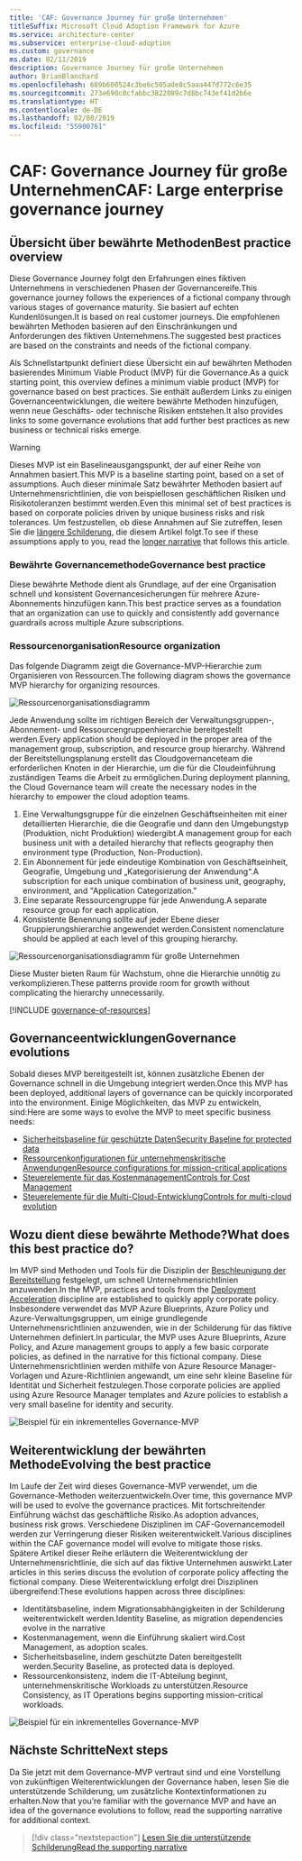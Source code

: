 ```yaml
---
title: 'CAF: Governance Journey für große Unternehmen'
titleSuffix: Microsoft Cloud Adoption Framework for Azure
ms.service: architecture-center
ms.subservice: enterprise-cloud-adoption
ms.custom: governance
ms.date: 02/11/2019
description: Governance Journey für große Unternehmen
author: BrianBlanchard
ms.openlocfilehash: 689b600524c3be6c505ade8c5aaa447d772c6e35
ms.sourcegitcommit: 273e690c0cfabbc3822089c7d8bc743ef41d2b6e
ms.translationtype: HT
ms.contentlocale: de-DE
ms.lasthandoff: 02/08/2019
ms.locfileid: "55900761"
---
```

# <a name="caf-large-enterprise-governance-journey"></a><span data-ttu-id="21cc7-103">CAF: Governance Journey für große Unternehmen</span><span class="sxs-lookup"><span data-stu-id="21cc7-103">CAF: Large enterprise governance journey</span></span>

## <a name="best-practice-overview"></a><span data-ttu-id="21cc7-104">Übersicht über bewährte Methoden</span><span class="sxs-lookup"><span data-stu-id="21cc7-104">Best practice overview</span></span>

<span data-ttu-id="21cc7-105">Diese Governance Journey folgt den Erfahrungen eines fiktiven Unternehmens in verschiedenen Phasen der Governancereife.</span><span class="sxs-lookup"><span data-stu-id="21cc7-105">This governance journey follows the experiences of a fictional company through various stages of governance maturity.</span></span> <span data-ttu-id="21cc7-106">Sie basiert auf echten Kundenlösungen.</span><span class="sxs-lookup"><span data-stu-id="21cc7-106">It is based on real customer journeys.</span></span> <span data-ttu-id="21cc7-107">Die empfohlenen bewährten Methoden basieren auf den Einschränkungen und Anforderungen des fiktiven Unternehmens.</span><span class="sxs-lookup"><span data-stu-id="21cc7-107">The suggested best practices are based on the constraints and needs of the fictional company.</span></span>

<span data-ttu-id="21cc7-108">Als Schnellstartpunkt definiert diese Übersicht ein auf bewährten Methoden basierendes Minimum Viable Product (MVP) für die Governance.</span><span class="sxs-lookup"><span data-stu-id="21cc7-108">As a quick starting point, this overview defines a minimum viable product (MVP) for governance based on best practices.</span></span> <span data-ttu-id="21cc7-109">Sie enthält außerdem Links zu einigen Governanceentwicklungen, die weitere bewährte Methoden hinzufügen, wenn neue Geschäfts- oder technische Risiken entstehen.</span><span class="sxs-lookup"><span data-stu-id="21cc7-109">It also provides links to some governance evolutions that add further best practices as new business or technical risks emerge.</span></span>

> [!WARNING]
> <span data-ttu-id="21cc7-110">Dieses MVP ist ein Baselineausgangspunkt, der auf einer Reihe von Annahmen basiert.</span><span class="sxs-lookup"><span data-stu-id="21cc7-110">This MVP is a baseline starting point, based on a set of assumptions.</span></span> <span data-ttu-id="21cc7-111">Auch dieser minimale Satz bewährter Methoden basiert auf Unternehmensrichtlinien, die von beispiellosen geschäftlichen Risiken und Risikotoleranzen bestimmt werden.</span><span class="sxs-lookup"><span data-stu-id="21cc7-111">Even this minimal set of best practices is based on corporate policies driven by unique business risks and risk tolerances.</span></span> <span data-ttu-id="21cc7-112">Um festzustellen, ob diese Annahmen auf Sie zutreffen, lesen Sie die [längere Schilderung](./narrative.md), die diesem Artikel folgt.</span><span class="sxs-lookup"><span data-stu-id="21cc7-112">To see if these assumptions apply to you, read the [longer narrative](./narrative.md) that follows this article.</span></span>

### <a name="governance-best-practice"></a><span data-ttu-id="21cc7-113">Bewährte Governancemethode</span><span class="sxs-lookup"><span data-stu-id="21cc7-113">Governance best practice</span></span>

<span data-ttu-id="21cc7-114">Diese bewährte Methode dient als Grundlage, auf der eine Organisation schnell und konsistent Governancesicherungen für mehrere Azure-Abonnements hinzufügen kann.</span><span class="sxs-lookup"><span data-stu-id="21cc7-114">This best practice serves as a foundation that an organization can use to quickly and consistently add governance guardrails across multiple Azure subscriptions.</span></span>

### <a name="resource-organization"></a><span data-ttu-id="21cc7-115">Ressourcenorganisation</span><span class="sxs-lookup"><span data-stu-id="21cc7-115">Resource organization</span></span>

<span data-ttu-id="21cc7-116">Das folgende Diagramm zeigt die Governance-MVP-Hierarchie zum Organisieren von Ressourcen.</span><span class="sxs-lookup"><span data-stu-id="21cc7-116">The following diagram shows the governance MVP hierarchy for organizing resources.</span></span>

![Ressourcenorganisationsdiagramm](../../../_images/governance/resource-organization.png)

<span data-ttu-id="21cc7-118">Jede Anwendung sollte im richtigen Bereich der Verwaltungsgruppen-, Abonnement- und Ressourcengruppenhierarchie bereitgestellt werden.</span><span class="sxs-lookup"><span data-stu-id="21cc7-118">Every application should be deployed in the proper area of the management group, subscription, and resource group hierarchy.</span></span> <span data-ttu-id="21cc7-119">Während der Bereitstellungsplanung erstellt das Cloudgovernanceteam die erforderlichen Knoten in der Hierarchie, um die für die Cloudeinführung zuständigen Teams die Arbeit zu ermöglichen.</span><span class="sxs-lookup"><span data-stu-id="21cc7-119">During deployment planning, the Cloud Governance team will create the necessary nodes in the hierarchy to empower the cloud adoption teams.</span></span>

1. <span data-ttu-id="21cc7-120">Eine Verwaltungsgruppe für die einzelnen Geschäftseinheiten mit einer detaillierten Hierarchie, die die Geografie und dann den Umgebungstyp (Produktion, nicht Produktion) wiedergibt.</span><span class="sxs-lookup"><span data-stu-id="21cc7-120">A management group for each business unit with a detailed hierarchy that reflects geography then environment type (Production, Non-Production).</span></span>
2. <span data-ttu-id="21cc7-121">Ein Abonnement für jede eindeutige Kombination von Geschäftseinheit, Geografie, Umgebung und „Kategorisierung der Anwendung“.</span><span class="sxs-lookup"><span data-stu-id="21cc7-121">A subscription for each unique combination of business unit, geography, environment, and "Application Categorization."</span></span>
3. <span data-ttu-id="21cc7-122">Eine separate Ressourcengruppe für jede Anwendung.</span><span class="sxs-lookup"><span data-stu-id="21cc7-122">A separate resource group for each application.</span></span>
4. <span data-ttu-id="21cc7-123">Konsistente Benennung sollte auf jeder Ebene dieser Gruppierungshierarchie angewendet werden.</span><span class="sxs-lookup"><span data-stu-id="21cc7-123">Consistent nomenclature should be applied at each level of this grouping hierarchy.</span></span>

![Ressourcenorganisationsdiagramm für große Unternehmen](../../../_images/governance/large-enterprise-resource-organization.png)

<span data-ttu-id="21cc7-125">Diese Muster bieten Raum für Wachstum, ohne die Hierarchie unnötig zu verkomplizieren.</span><span class="sxs-lookup"><span data-stu-id="21cc7-125">These patterns provide room for growth without complicating the hierarchy unnecessarily.</span></span>

[!INCLUDE [governance-of-resources](../../../../../includes/cloud-adoption/governance/governance-of-resources.md)]

## <a name="governance-evolutions"></a><span data-ttu-id="21cc7-126">Governanceentwicklungen</span><span class="sxs-lookup"><span data-stu-id="21cc7-126">Governance evolutions</span></span>

<span data-ttu-id="21cc7-127">Sobald dieses MVP bereitgestellt ist, können zusätzliche Ebenen der Governance schnell in die Umgebung integriert werden.</span><span class="sxs-lookup"><span data-stu-id="21cc7-127">Once this MVP has been deployed, additional layers of governance can be quickly incorporated into the environment.</span></span> <span data-ttu-id="21cc7-128">Einige Möglichkeiten, das MVP zu entwickeln, sind:</span><span class="sxs-lookup"><span data-stu-id="21cc7-128">Here are some ways to evolve the MVP to meet specific business needs:</span></span>

- [<span data-ttu-id="21cc7-129">Sicherheitsbaseline für geschützte Daten</span><span class="sxs-lookup"><span data-stu-id="21cc7-129">Security Baseline for protected data</span></span>](./security-baseline-evolution.md)
- [<span data-ttu-id="21cc7-130">Ressourcenkonfigurationen für unternehmenskritische Anwendungen</span><span class="sxs-lookup"><span data-stu-id="21cc7-130">Resource configurations for mission-critical applications</span></span>](./resource-consistency-evolution.md)
- [<span data-ttu-id="21cc7-131">Steuerelemente für das Kostenmanagement</span><span class="sxs-lookup"><span data-stu-id="21cc7-131">Controls for Cost Management</span></span>](./cost-management-evolution.md)
- [<span data-ttu-id="21cc7-132">Steuerelemente für die Multi-Cloud-Entwicklung</span><span class="sxs-lookup"><span data-stu-id="21cc7-132">Controls for multi-cloud evolution</span></span>](./multi-cloud-evolution.md)

<!-- markdownlint-disable MD026 -->

## <a name="what-does-this-best-practice-do"></a><span data-ttu-id="21cc7-133">Wozu dient diese bewährte Methode?</span><span class="sxs-lookup"><span data-stu-id="21cc7-133">What does this best practice do?</span></span>

<span data-ttu-id="21cc7-134">Im MVP sind Methoden und Tools für die Disziplin der [Beschleunigung der Bereitstellung](../../deployment-acceleration/overview.md) festgelegt, um schnell Unternehmensrichtlinien anzuwenden.</span><span class="sxs-lookup"><span data-stu-id="21cc7-134">In the MVP, practices and tools from the [Deployment Acceleration](../../deployment-acceleration/overview.md) discipline are established to quickly apply corporate policy.</span></span> <span data-ttu-id="21cc7-135">Insbesondere verwendet das MVP Azure Blueprints, Azure Policy und Azure-Verwaltungsgruppen, um einige grundlegende Unternehmensrichtlinien anzuwenden, wie in der Schilderung für das fiktive Unternehmen definiert.</span><span class="sxs-lookup"><span data-stu-id="21cc7-135">In particular, the MVP uses Azure Blueprints, Azure Policy, and Azure management groups to apply a few basic corporate policies, as defined in the narrative for this fictional company.</span></span> <span data-ttu-id="21cc7-136">Diese Unternehmensrichtlinien werden mithilfe von Azure Resource Manager-Vorlagen und Azure-Richtlinien angewandt, um eine sehr kleine Baseline für Identität und Sicherheit festzulegen.</span><span class="sxs-lookup"><span data-stu-id="21cc7-136">Those corporate policies are applied using Azure Resource Manager templates and Azure policies to establish a very small baseline for identity and security.</span></span>

![Beispiel für ein inkrementelles Governance-MVP](../../../_images/governance/governance-mvp.png)

## <a name="evolving-the-best-practice"></a><span data-ttu-id="21cc7-138">Weiterentwicklung der bewährten Methode</span><span class="sxs-lookup"><span data-stu-id="21cc7-138">Evolving the best practice</span></span>

<span data-ttu-id="21cc7-139">Im Laufe der Zeit wird dieses Governance-MVP verwendet, um die Governance-Methoden weiterzuentwickeln.</span><span class="sxs-lookup"><span data-stu-id="21cc7-139">Over time, this governance MVP will be used to evolve the governance practices.</span></span> <span data-ttu-id="21cc7-140">Mit fortschreitender Einführung wächst das geschäftliche Risiko.</span><span class="sxs-lookup"><span data-stu-id="21cc7-140">As adoption advances, business risk grows.</span></span> <span data-ttu-id="21cc7-141">Verschiedene Disziplinen im CAF-Governancemodell werden zur Verringerung dieser Risiken weiterentwickelt.</span><span class="sxs-lookup"><span data-stu-id="21cc7-141">Various disciplines within the CAF governance model will evolve to mitigate those risks.</span></span> <span data-ttu-id="21cc7-142">Spätere Artikel dieser Reihe erläutern die Weiterentwicklung der Unternehmensrichtlinie, die sich auf das fiktive Unternehmen auswirkt.</span><span class="sxs-lookup"><span data-stu-id="21cc7-142">Later articles in this series discuss the evolution of corporate policy affecting the fictional company.</span></span> <span data-ttu-id="21cc7-143">Diese Weiterentwicklung erfolgt drei Disziplinen übergreifend:</span><span class="sxs-lookup"><span data-stu-id="21cc7-143">These evolutions happen across three disciplines:</span></span>

- <span data-ttu-id="21cc7-144">Identitätsbaseline, indem Migrationsabhängigkeiten in der Schilderung weiterentwickelt werden.</span><span class="sxs-lookup"><span data-stu-id="21cc7-144">Identity Baseline, as migration dependencies evolve in the narrative</span></span>
- <span data-ttu-id="21cc7-145">Kostenmanagement, wenn die Einführung skaliert wird.</span><span class="sxs-lookup"><span data-stu-id="21cc7-145">Cost Management, as adoption scales.</span></span>
- <span data-ttu-id="21cc7-146">Sicherheitsbaseline, indem geschützte Daten bereitgestellt werden.</span><span class="sxs-lookup"><span data-stu-id="21cc7-146">Security Baseline, as protected data is deployed.</span></span>
- <span data-ttu-id="21cc7-147">Ressourcenkonsistenz, indem die IT-Abteilung beginnt, unternehmenskritische Workloads zu unterstützen.</span><span class="sxs-lookup"><span data-stu-id="21cc7-147">Resource Consistency, as IT Operations begins supporting mission-critical workloads.</span></span>

![Beispiel für ein inkrementelles Governance-MVP](../../../_images/governance/governance-evolution-large.png)

## <a name="next-steps"></a><span data-ttu-id="21cc7-149">Nächste Schritte</span><span class="sxs-lookup"><span data-stu-id="21cc7-149">Next steps</span></span>

<span data-ttu-id="21cc7-150">Da Sie jetzt mit dem Governance-MVP vertraut sind und eine Vorstellung von zukünftigen Weiterentwicklungen der Governance haben, lesen Sie die unterstützende Schilderung, um zusätzliche Kontextinformationen zu erhalten.</span><span class="sxs-lookup"><span data-stu-id="21cc7-150">Now that you’re familiar with the governance MVP and have an idea of the governance evolutions to follow, read the supporting narrative for additional context.</span></span>

> [!div class="nextstepaction"]
> [<span data-ttu-id="21cc7-151">Lesen Sie die unterstützende Schilderung</span><span class="sxs-lookup"><span data-stu-id="21cc7-151">Read the supporting narrative</span></span>](./narrative.md)
